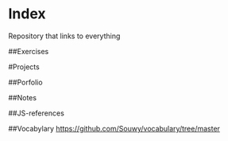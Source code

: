 # Index
Repository that links to everything

##Exercises

#Projects

##Porfolio

##Notes

##JS-references

##Vocabylary https://github.com/Souwy/vocabulary/tree/master
